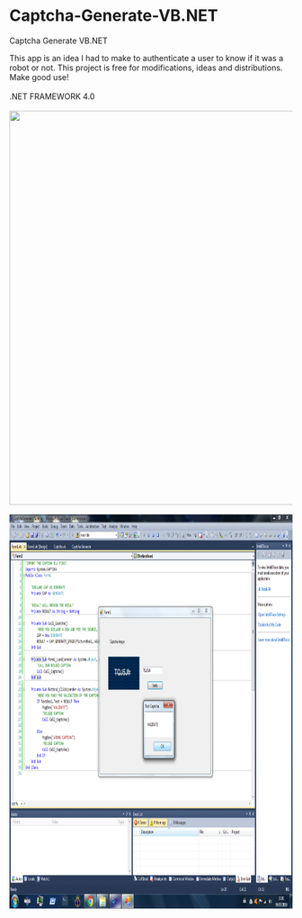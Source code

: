 # Captcha-Generate-VB.NET
Captcha Generate VB.NET

This app is an idea I had to make to authenticate a user to know if it was a robot or not. This project is free for modifications, ideas and distributions. Make good use!
<br><br>
.NET FRAMEWORK 4.0
<br><br>
<img src="/Images/Captcha.gif" Width="900" Height="700">


<img src="/Images/Captcha_01.png" Width="900" Height="700">
